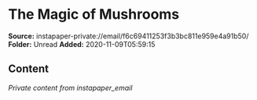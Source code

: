 # The Magic of Mushrooms

**Source:** instapaper-private://email/f6c69411253f3b3bc811e959e4a91b50/
**Folder:** Unread
**Added:** 2020-11-09T05:59:15




## Content
*Private content from instapaper_email*
